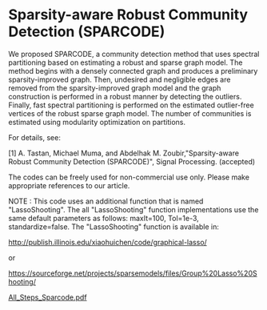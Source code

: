 # Sparsity-aware Robust Community Detection (SPARCODE)
We proposed SPARCODE, a community detection method that uses spectral partitioning based on estimating a robust and sparse graph model. The method begins with a densely connected
graph and produces a preliminary sparsity-improved graph. Then, undesired and negligible edges are removed from the sparsity-improved graph model and the graph construction is 
performed in a robust manner by detecting the outliers. Finally, fast spectral partitioning is performed on the estimated outlier-free vertices of the robust sparse graph model. 
The number of communities is estimated using modularity optimization on partitions.

For details, see:

[1] A. Tastan, Michael Muma, and Abdelhak M. Zoubir,"Sparsity-aware Robust Community Detection (SPARCODE)", Signal Processing. (accepted)

The codes can be freely used for non-commercial use only. Please make appropriate references to our article.

NOTE : This code uses an additional function that is named "LassoShooting". The all "LassoShooting" function implementations use the same default parameters as follows: 
maxIt=100, Tol=1e-3, standardize=false. The "LassoShooting" function is available in:

http://publish.illinois.edu/xiaohuichen/code/graphical-lasso/

or

https://sourceforge.net/projects/sparsemodels/files/Group%20Lasso%20Shooting/

[All_Steps_Sparcode.pdf](https://github.com/A-Tastan/SPARCODE/files/6442252/All_Steps_Sparcode.pdf)
